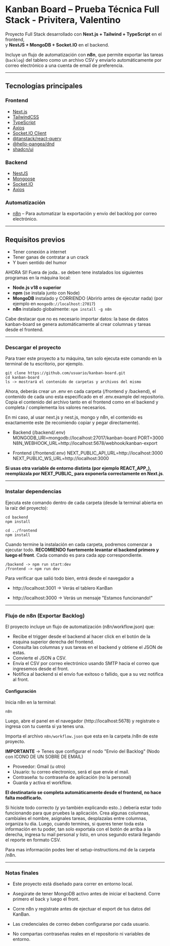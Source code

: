
# Kanban Board – Prueba Técnica Full Stack - Privitera, Valentino

Proyecto Full Stack desarrollado con **Next.js + Tailwind + TypeScript** en el frontend,  
y **NestJS + MongoDB + Socket.IO** en el backend.

Incluye un flujo de automatización con **n8n**, que permite exportar las tareas (`backlog`) del tablero como un archivo CSV y enviarlo automáticamente por correo electrónico a una cuenta de email de preferencia.

---

## Tecnologías principales

### Frontend
- [Next.js](https://nextjs.org/)
- [TailwindCSS](https://tailwindcss.com/)
- [TypeScript](https://www.typescriptlang.org/)
- [Axios](https://axios-http.com/)
- [Socket.IO Client](https://socket.io/)
- [@tanstack/react-query](https://tanstack.com/query)
- [@hello-pangea/dnd](https://github.com/hello-pangea/dnd)
- [shadcn/ui](https://ui.shadcn.com/)

### Backend
- [NestJS](https://nestjs.com/)
- [Mongoose](https://mongoosejs.com/)
- [Socket.IO](https://socket.io/)
- [Axios](https://axios-http.com/)

### Automatización
- [n8n](https://n8n.io/) – Para automatizar la exportación y envío del backlog por correo electrónico.

---

## Requisitos previos

- Tener conexión a internet 
- Tener ganas de contratar a un crack
- Y buen sentido del humor

AHORA SI! Fuera de joda.. se deben tene instalados los siguientes programas en la máquina local:

- **Node.js v18 o superior**
- **npm** (se instala junto con Node)
- **MongoDB** instalado y CORRIENDO (Abrirlo antes de ejecutar nada) (por ejemplo en `mongodb://localhost:27017`)
- **n8n** instalado globalmente: `npm install -g n8n`

Cabe destacar que no es necesario importar datos: la base de datos kanban-board se genera automáticamente al crear columnas y tareas desde el frontend.

---

### Descargar el proyecto

Para traer este proyecto a tu máquina, tan solo ejecuta este comando en la terminal de tu escritorio, por ejemplo.

```
git clone https://github.com/usuario/kanban-board.git
cd kanban-board
ls -> mostrará el contenido de carpetas y archivos del mismo
```

Ahora, deberás crear un .env en cada carpeta (/frontend y /backend), el contenido de cada uno esta especificado en el .env.example del repositorio. Copia el contenido del archivo tanto en el frontend como en el backend y completa / complementa los valores necesarios.

En mi caso, al usar next.js y nest.js, mongo y n8n, el contenido es exactamemte este (te recomiendo copiar y pegar directamente).

- Backend (/backend/.env)
MONGODB_URI=mongodb://localhost:27017/kanban-board
PORT=3000
N8N_WEBHOOK_URL=http://localhost:5678/webhook/kanban-export

- Frontend (/frontend/.env)
NEXT_PUBLIC_API_URL=http://localhost:3000
NEXT_PUBLIC_WS_URL=http://localhost:3000


**Si usas otra variable de entorno distinta (por ejemplo REACT_APP_), reemplázala por NEXT_PUBLIC_ para exponerla correctamente en Next.js**. 

---

### Instalar dependencias

Ejecuta este comando dentro de cada carpeta (desde la terminal abierta en la raíz del proyecto):

```
cd backend
npm install

cd ../frontend
npm install
```

Cuando termine la instalación en cada carpeta, podremos comenzar a ejecutar todo. **RECOMIENDO fuertemente levantar el backend primero y luego el front**. Cada comando es para cada app correspondiente.

```
/backend -> npm run start:dev
/frontend -> npm run dev
```

Para verificar que salió todo bien, entrá desde el navegador a 

- http://localhost:3001 -> Verás el tablero KanBan

- http://localhost:3000 -> Verás un mensaje "Estamos funcionando!"

---

### Flujo de n8n (Exportar Backlog)

El proyecto incluye un flujo de automatización (n8n/workflow.json) que:

- Recibe el trigger desde el backend al hacer click en el botón de la esquina superior derecha del frontend.
- Consulta las columnas y sus tareas en el backend y obtiene el JSON de estas.
- Convierte el JSON a CSV.
- Envía el CSV por correo electrónico usando SMTP hacia el correo que ingresemos desde el front.
- Notifica al backend si el envío fue exitoso o fallido, que a su vez notifica al front.


#### Configuración

Inicia n8n en la terminal:

`n8n`

Luego, abre el panel en el navegador (http://localhost:5678) y registrate o ingresa con tu cuenta si ya tenes una.

Importa el archivo `n8n/workflow.json` que esta en la carpeta /n8n de este proyecto.

**IMPORTANTE** -> Tenes que configurar el nodo "Envio del Backlog" (Nodo con ICONO DE UN SOBRE DE EMAIL)

- Proveedor: Gmail (u otro)
- Usuario: tu correo electronico, será el que envíe el mail.
- Contraseña: tu contraseña de aplicación (no la personal)
- Guarda y activa el workflow.

**El destinatario se completa automáticamente desde el frontend, no hace falta modificarlo.**

Si hiciste todo correcto (y yo también explicando esto..) debería estar todo funcionando para que pruebes la aplicación. Crea algunas columnas, cambiales el nombre, asignales tareas, desplazalas entre columnas, organiza tu dia. Luego, cuando termines, si queres tener toda esta información en tu poder, tan solo exportala con el botón de arriba a la derecha, ingresa tu mail personal y listo, en unos segundo estará llegando el reporte en formato CSV.

Para mas información podes leer el setup-instructions.md de la carpeta /n8n.

---

### Notas finales

- Este proyecto está diseñado para correr en entorno local.

- Asegúrate de tener MongoDB activo antes de iniciar el backend. Corre primero el back y luego el front.

- Corre n8n y registrate antes de ejectuar el export de tus datos del KanBan.

- Las credenciales de correo deben configurarse por cada usuario.

- No compartas contraseñas reales en el repositorio ni variables de entorno.

